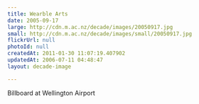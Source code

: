 ```yaml
---
title: Wearble Arts
date: 2005-09-17
large: http://cdn.m.ac.nz/decade/images/20050917.jpg
small: http://cdn.m.ac.nz/decade/images/small/20050917.jpg
flickrUrl: null
photoId: null
createdAt: 2011-01-30 11:07:19.407902
updatedAt: 2006-07-11 04:48:47
layout: decade-image

---
```

Billboard at Wellington Airport
